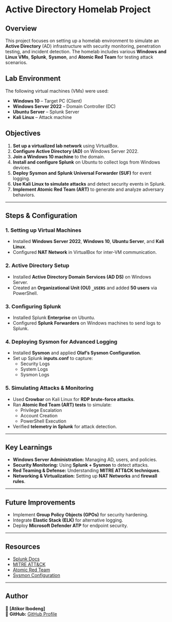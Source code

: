 # Active Directory Homelab Project

## Overview
This project focuses on setting up a homelab environment to simulate an **Active Directory** (AD) infrastructure with security monitoring, penetration testing, and incident detection. The homelab includes various **Windows and Linux VMs**, **Splunk**, **Sysmon**, and **Atomic Red Team** for testing attack scenarios.

## Lab Environment
The following virtual machines (VMs) were used:

- **Windows 10** – Target PC (Client)
- **Windows Server 2022** – Domain Controller (DC)
- **Ubuntu Server** – Splunk Server
- **Kali Linux** – Attack machine

## Objectives
1. **Set up a virtualized lab network** using VirtualBox.
2. **Configure Active Directory (AD)** on Windows Server 2022.
3. **Join a Windows 10 machine** to the domain.
4. **Install and configure Splunk** on Ubuntu to collect logs from Windows devices.
5. **Deploy Sysmon and Splunk Universal Forwarder (SUF)** for event logging.
6. **Use Kali Linux to simulate attacks** and detect security events in Splunk.
7. **Implement Atomic Red Team (ART)** to generate and analyze adversary behaviors.

---

## Steps & Configuration

### 1. **Setting up Virtual Machines**
- Installed **Windows Server 2022**, **Windows 10**, **Ubuntu Server**, and **Kali Linux**.
- Configured **NAT Network** in VirtualBox for inter-VM communication.

### 2. **Active Directory Setup**
- Installed **Active Directory Domain Services (AD DS)** on Windows Server.
- Created an **Organizational Unit (OU) `_USERS`** and added **50 users** via PowerShell.

### 3. **Configuring Splunk**
- Installed Splunk **Enterprise** on Ubuntu.
- Configured **Splunk Forwarders** on Windows machines to send logs to Splunk.

### 4. **Deploying Sysmon for Advanced Logging**
- Installed **Sysmon** and applied **Olaf’s Sysmon Configuration**.
- Set up Splunk **inputs.conf** to capture:
  - Security Logs
  - System Logs
  - Sysmon Logs

### 5. **Simulating Attacks & Monitoring**
- Used **Crowbar** on Kali Linux for **RDP brute-force attacks**.
- Ran **Atomic Red Team (ART) tests** to simulate:
  - Privilege Escalation
  - Account Creation
  - PowerShell Execution
- Verified **telemetry in Splunk** for attack detection.

---

## Key Learnings
- **Windows Server Administration:** Managing AD, users, and policies.
- **Security Monitoring:** Using **Splunk + Sysmon** to detect attacks.
- **Red Teaming & Defense:** Understanding **MITRE ATT&CK techniques**.
- **Networking & Virtualization:** Setting up **NAT Networks** and **firewall rules**.

---

## Future Improvements
- Implement **Group Policy Objects (GPOs)** for security hardening.
- Integrate **Elastic Stack (ELK)** for alternative logging.
- Deploy **Microsoft Defender ATP** for endpoint security.

---

## Resources
- [Splunk Docs](https://docs.splunk.com/)
- [MITRE ATT&CK](https://attack.mitre.org/)
- [Atomic Red Team](https://github.com/redcanaryco/atomic-red-team)
- [Sysmon Configuration](https://github.com/olafhartong/sysmon-modular)

---

## Author
👤 **[Atikor Ibodeng]**  
🔗 **GitHub:** [GitHub Profile](https://github.com/rokita28)

